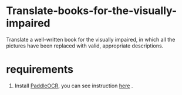 # Translate-books-for-the-visually-impaired
Translate a well-written book for the visually impaired, in which all the pictures have been replaced with valid, appropriate descriptions.

# requirements
1. Install [PaddleOCR](https://github.com/PaddlePaddle/PaddleOCR), you can see instruction [here](https://github.com/PaddlePaddle/PaddleOCR/blob/release/2.6/doc/doc_ch/environment.md) .
